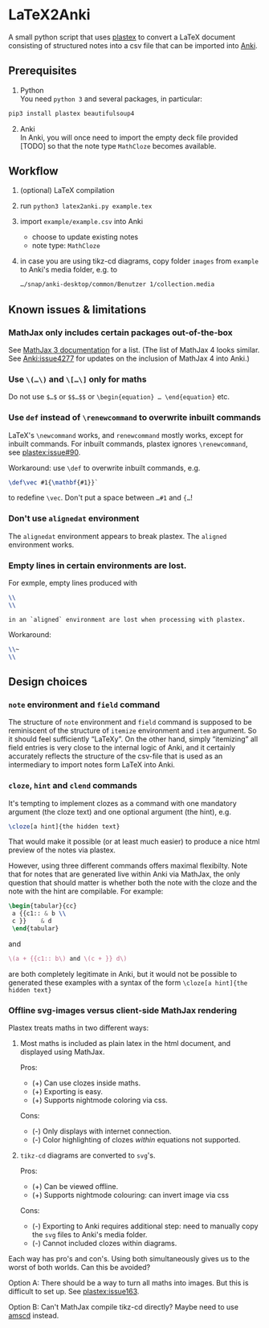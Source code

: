 # LaTeX2Anki

A small python script that uses [plastex](https://plastex.github.io/plastex/) to convert a LaTeX document consisting of structured notes into a csv file that can be imported into [Anki](https://apps.ankiweb.net/).

## Prerequisites

1. Python<br>
   You need `python 3` and several packages, in particular:
  ``` bash
  pip3 install plastex beautifulsoup4
  ``` 

2. Anki<br>
  In Anki, you will once need to import the empty deck file provided [TODO] so that the note type `MathCloze` becomes available.

## Workflow

1. (optional) LaTeX compilation
2. run `python3 latex2anki.py example.tex`
3. import `example/example.csv` into Anki

   - choose to update existing notes
   - note type: `MathCloze`
   
4. in case you are using tikz-cd diagrams, copy folder `images` from `example` to Anki's media folder, e.g. to
   ``` bash
   …/snap/anki-desktop/common/Benutzer 1/collection.media
   ```
   
## Known issues & limitations
    
### MathJax only includes certain packages out-of-the-box
 
See  [MathJax 3 documentation](https://docs.mathjax.org/en/v3.0/input/tex/extensions/ams.html ) for a list. (The list of MathJax 4 looks similar.  See [Anki:issue4277](https://github.com/ankitects/anki/issues/4277) for updates on the inclusion of MathJax 4 into Anki.)
        
### Use `\(…\)` and `\[…\]` only for maths
  
Do not use `$…$` or `$$…$$` or `\begin{equation} … \end{equation}` etc. 
    
### Use `def` instead of `\renewcommand` to overwrite inbuilt commands
LaTeX's `\newcommand` works, and `renewcommand` mostly works, except for inbuilt commands.
For inbuilt commands, plastex ignores `\renewcommand`, see [plastex:issue#90](https://github.com/plastex/plastex/issues/90).
        
Workaround:  use `\def` to overwrite inbuilt commands, e.g.

``` latex
\def\vec #1{\mathbf{#1}}`
```
to redefine `\vec`.  Don't put  a space between  `…#1` and `{…`!

### Don't use `alignedat` environment
The `alignedat` environment appears to break plastex.
The `aligned` environment works.

### Empty lines in certain environments are lost.
For exmple, empty lines produced with 

``` latex
\\
\\  
```
    in an `aligned` environment are lost when processing with plastex.
Workaround:
``` latex
\\~
\\
```
## Design choices
   
### `note` environment and `field` command

The structure of `note` environment and `field` command is supposed to be reminiscent of the structure of `itemize` environment and `item` argument.  So it should feel sufficiently “LaTeXy”.  On the other hand, simply “itemizing” all field entries is very close to the internal logic of Anki, and it certainly accurately reflects the structure of the csv-file that is used as an intermediary to import notes form LaTeX into Anki.
 
### `cloze`, `hint` and `clend` commands

It's tempting to implement clozes as a command with one mandatory argument (the cloze text) and one optional argument (the hint), e.g.

``` latex
\cloze[a hint]{the hidden text}
```
That would make it possible (or at least much easier) to produce a nice html preview of the notes via plastex. 

However, using three different commands offers maximal flexibilty.
Note that for notes that are generated live within Anki via MathJax, the only question that should matter is whether both the note with the cloze and the note with the hint are compilable.  For example:

``` latex
\begin{tabular}{cc}
 a {{c1:: & b \\
 c }}    & d 
 \end{tabular}
```
and 

``` latex
\(a + {{c1:: b\) and \(c + }} d\)
```
are both completely legitimate in Anki, but it would not be possible to generated these examples with a syntax of the form `\cloze[a hint]{the hidden text}`
   
### Offline svg-images versus client-side MathJax rendering

Plastex treats maths in two different ways:

1. Most maths is included as plain latex in the html document, and displayed using MathJax.

   Pros:
    - (+) Can use clozes inside maths.  
    - (+) Exporting is easy.
    - (+) Supports nightmode coloring via css.
    
    Cons:
    - (-) Only displays with internet connection.
    - (-) Color highlighting of clozes *within* equations not supported.
    
2. `tikz-cd` diagrams are converted to `svg`'s.

    Pros: 
    - (+) Can be viewed offline.
    - (+) Supports nightmode colouring: can invert image via css
    
    Cons:  
    - (-) Exporting to Anki requires additional step: need to manually copy the `svg` files to Anki's media folder.
    - (-) Cannot included clozes within diagrams.     

Each way has pro's and con's.  Using both simultaneously gives us to the worst of both worlds.  Can this be avoided?
  
Option A: There should be a way to turn all maths into images.  But this is difficult to set up.  See
  [plastex:issue163](https://github.com/plastex/plastex/issues/163).
  
Option B: Can't MathJax compile tikz-cd directly?  Maybe need to use [amscd](https://docs.mathjax.org/en/latest/input/tex/extensions/amscd.html) instead.

